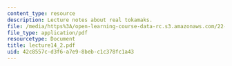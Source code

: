 ```yaml
---
content_type: resource
description: Lecture notes about real tokamaks.
file: /media/https%3A/open-learning-course-data-rc.s3.amazonaws.com/22-615-mhd-theory-of-fusion-systems-spring-2007/42c8557cd3f6a7e98bebc1c378fc1a43_lecture14_2.pdf
file_type: application/pdf
resourcetype: Document
title: lecture14_2.pdf
uid: 42c8557c-d3f6-a7e9-8beb-c1c378fc1a43
---
```


